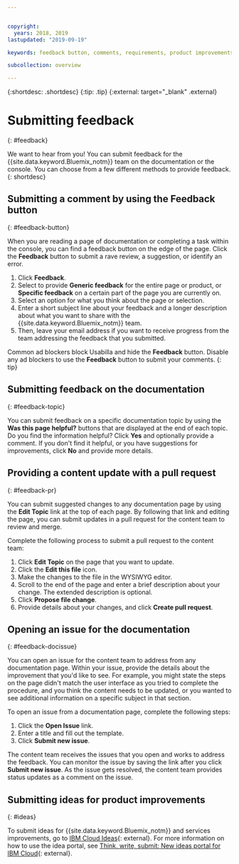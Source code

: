 ```yaml
---


copyright:
  years: 2018, 2019
lastupdated: "2019-09-19"

keywords: feedback button, comments, requirements, product improvements, submit feedback, documentation, console, feedback

subcollection: overview

---
```


{:shortdesc: .shortdesc}
{:tip: .tip}
{:external: target="_blank" .external}

# Submitting feedback
{: #feedback}

We want to hear from you! You can submit feedback for the {{site.data.keyword.Bluemix_notm}} team on the documentation or the console. You can choose from a few different methods to provide feedback.
{: shortdesc}

## Submitting a comment by using the Feedback button
{: #feedback-button}

When you are reading a page of documentation or completing a task within the console, you can find a feedback button on the edge of the page. Click the **Feedback** button to submit a rave review, a suggestion, or identify an error.  

1. Click **Feedback**.
2. Select to provide **Generic feedback** for the entire page or product, or **Specific feedback** on a certain part of the page you are currently on.
3. Select an option for what you think about the page or selection.
4. Enter a short subject line about your feedback and a longer description about what you want to share with the {{site.data.keyword.Bluemix_notm}} team.
5. Then, leave your email address if you want to receive progress from the team addressing the feedback that you submitted.

Common ad blockers block Usabilla and hide the **Feedback** button. Disable any ad blockers to use the **Feedback** button to submit your comments.
{: tip}

## Submitting feedback on the documentation
{: #feedback-topic}

You can submit feedback on a specific documentation topic by using the **Was this page helpful?** buttons that are displayed at the end of each topic. Do you find the information helpful? Click **Yes** and optionally provide a comment. If you don't find it helpful, or you have suggestions for improvements, click **No** and provide more details.  

## Providing a content update with a pull request
{: #feedback-pr}

You can submit suggested changes to any documentation page by using the **Edit Topic** link at the top of each page. By following that link and editing the page, you can submit updates in a pull request for the content team to review and merge. 

Complete the following process to submit a pull request to the content team:

1. Click **Edit Topic** on the page that you want to update.
2. Click the **Edit this file** icon.
3. Make the changes to the file in the WYSIWYG editor.
4. Scroll to the end of the page and enter a brief description about your change. The extended description is optional.
5. Click **Propose file change**.
6. Provide details about your changes, and click **Create pull request**. 

## Opening an issue for the documentation
{: #feedback-docissue}

You can open an issue for the content team to address from any documentation page. Within your issue, provide the details about the improvement that you'd like to see. For example, you might state the steps on the page didn't match the user interface as you tried to complete the procedure, and you think the content needs to be updated, or you wanted to see additional information on a specific subject in that section.

To open an issue from a documentation page, complete the following steps:

1. Click the **Open Issue** link.
2. Enter a title and fill out the template.
3. Click **Submit new issue**. 

The content team receives the issues that you open and works to address the feedback. You can monitor the issue by saving the link after you click **Submit new issue**. As the issue gets resolved, the content team provides status updates as a comment on the issue.

## Submitting ideas for product improvements
{: #ideas}

To submit ideas for {{site.data.keyword.Bluemix_notm}} and services improvements, go to [IBM Cloud Ideas](https://ibmcloud.ideas.aha.io){: external}. For more information on how to use the idea portal, see [Think, write, submit: New ideas portal for IBM Cloud](https://www.ibm.com/blogs/bluemix/2016/10/think-write-submit/){: external}.

